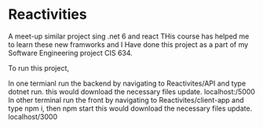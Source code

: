 # Reactivities
A meet-up similar project sing .net 6 and react
THis course has helped me to learn these new framworks and I Have done this project as a part of my Software Engineering project CIS 634.

To run this project,

In one termianl run the backend by navigating to Reactivites/API and type dotnet run. this would download the necessary files update. localhost:/5000
In other terminal run the front by navigating to Reactivites/client-app and type npm i, then npm start this would download the necessary files update. localhost/3000
